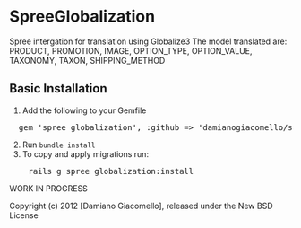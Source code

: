 SpreeGlobalization
==================

Spree intergation for translation using Globalize3
The model translated are: PRODUCT, PROMOTION, IMAGE, OPTION_TYPE, OPTION_VALUE, TAXONOMY, TAXON, SHIPPING_METHOD


Basic Installation
------------------

1. Add the following to your Gemfile
<pre>
  gem 'spree_globalization', :github => 'damianogiacomello/spree_globalization', :branch => '1-3-stable
</pre>
2. Run `bundle install`
3. To copy and apply migrations run:
<pre>
	rails g spree_globalization:install
</pre>

WORK IN PROGRESS

Copyright (c) 2012 [Damiano Giacomello], released under the New BSD License
